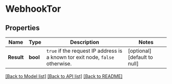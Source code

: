# WebhookTor

## Properties
Name | Type | Description | Notes
------------ | ------------- | ------------- | -------------
**Result** | **bool** | `true` if the request IP address is a known tor exit node, `false` otherwise.  | [optional] [default to null]

[[Back to Model list]](../README.md#documentation-for-models) [[Back to API list]](../README.md#documentation-for-api-endpoints) [[Back to README]](../README.md)

